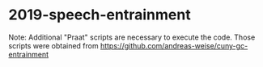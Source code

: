 # 2019-speech-entrainment

Note: Additional "Praat" scripts are necessary to execute the code. Those scripts were obtained from https://github.com/andreas-weise/cuny-gc-entrainment
